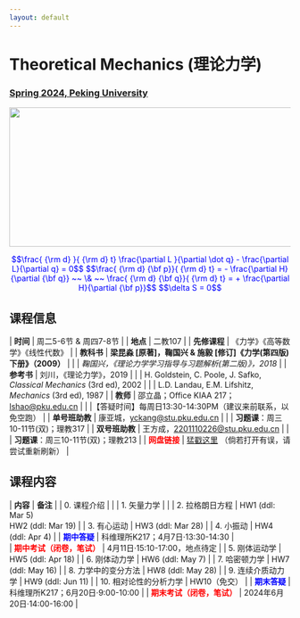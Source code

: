 ```yaml
---
layout: default
---
```


<style>
table {
  font-family: arial, sans-serif;
  border-collapse: collapse;
  width: 100%;
}

td, th {
  border: 1px solid #dddddd;
  text-align: left;
  padding: 8px;
}

tr:nth-child(odd) {
  background-color: #dddddd;
}
</style>


<!-- <h2>
<font color="red">
*** Notice: links are not maintained after the end of course! 
</font>
</h2> -->

# <b>Theoretical Mechanics (理论力学)</b>

### <u>Spring 2024, Peking University</u>

<div style="display: flex; justify-content: center;">
<img src="http://friendshao.github.io/teaching/thmech19/thmech.png" width="550" height="250">
</div>


<p align="center">
<font color="blue">
$$\frac{ {\rm d} }{ {\rm d} t} \frac{\partial L }{\partial \dot q} - \frac{\partial L}{\partial q}  = 0$$
$$\frac{ {\rm d} {\bf p}}{ {\rm d} t} = - \frac{\partial H}{\partial {\bf q}} ~~ \& ~~ \frac{ {\rm d} {\bf q}}{ {\rm d} t} = + \frac{\partial H}{\partial {\bf p}}$$
$$\delta S = 0$$
</font>
</p>


## 课程信息

| **时间** |  周二5-6节 & 周四7-8节 |
| **地点** |  二教107 |
| **先修课程** | 《力学》《高等数学》《线性代数》 |
| **教科书** | **梁昆淼 [原著]，鞠国兴 & 施毅 [修订]《力学(第四版)下册》（2009）** |
| | *鞠国兴，《理论力学学习指导与习题解析(第二版)》，2018* |
| **参考书** | 刘川，《理论力学》，2019 |
| | H. Goldstein, C. Poole, J. Safko, *Classical Mechanics* (3rd ed), 2002 |
| | L.D. Landau, E.M. Lifshitz, *Mechanics* (3rd ed), 1987 |
| **教师** | 邵立晶；Office KIAA 217；lshao@pku.edu.cn | 
| |【答疑时间】每周日13:30-14:30PM（建议来前联系，以免空跑） |
| **单号班助教** | 康亚城，yckang@stu.pku.edu.cn |
| | **习题课**：周三10-11节(双)；理教317 |
| **双号班助教** | 王方成，2201110226@stu.pku.edu.cn |
| | **习题课**：周三10-11节(双)；理教213 |
| <font color="red"><b>网盘链接</b></font> | [猛戳这里](https://disk.pku.edu.cn/link/AAC60BB7BBE30B4E869C46DC8A11411AE3) （倘若打开有误，请尝试重新刷新） |

<p></p>

## 课程内容

| **内容** | **备注** |
| 0. 课程介绍 | |
| 1. 矢量力学 | |
| 2. 拉格朗日方程 | HW1 (ddl: Mar 5)<br>HW2 (ddl: Mar 19) |
| 3. 有心运动  | HW3 (ddl: Mar 28) |
| 4. 小振动  | HW4 (ddl: Apr 4) |
| <font color="blue"><b>期中答疑</b></font> | 科维理所K217；4月7日·13:30-14:30 |  
| <font color="red"><b>期中考试（闭卷，笔试）</b></font> | 4月11日·15:10-17:00，地点待定 |
| 5. 刚体运动学 |  HW5 (ddl: Apr 18) |
| 6. 刚体动力学 |  HW6 (ddl: May 7) |
| 7. 哈密顿力学 |  HW7 (ddl: May 16) |
| 8. 力学中的变分方法  | HW8 (ddl: May 28) |
| 9. 连续介质动力学 | HW9 (ddl: Jun 11) |
| 10. 相对论性的分析力学 | HW10（免交） |
| <font color="blue"><b>期末答疑</b></font> | 科维理所K217；6月20日·9:00-10:00 |
| <font color="red"><b>期末考试（闭卷，笔试）</b></font> | 2024年6月20日·14:00-16:00  | 

<!-- <p></p>

<p></p>

<!-- ## 学生对课程的总体评价

<div style="display: flex; justify-content: center;">
<img src="tm22_score.png" width="880">
</div> -->

<script type="text/x-mathjax-config">
  MathJax.Hub.Config({
    tex2jax: {
      inlineMath: [ ['$','$'] ],
      processEscapes: true
    }
  });
</script>
<script type="text/javascript" src="https://cdn.mathjax.org/mathjax/latest/MathJax.js?config=TeX-AMS-MML_HTMLorMML">
</script>


